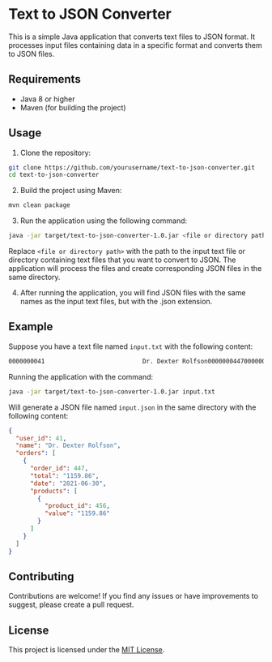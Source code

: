 # Text to JSON Converter

This is a simple Java application that converts text files to JSON format. It processes input files containing data in a specific format and converts them to JSON files.

## Requirements

- Java 8 or higher
- Maven (for building the project)

## Usage

1. Clone the repository:

```sh
git clone https://github.com/yourusername/text-to-json-converter.git
cd text-to-json-converter
```

2. Build the project using Maven:

```sh
mvn clean package
```

3. Run the application using the following command:
```sh
java -jar target/text-to-json-converter-1.0.jar <file or directory path>
```
Replace `<file or directory path>` with the path to the input text file or directory containing text files that you want to convert to JSON. The application will process the files and create corresponding JSON files in the same directory.

4. After running the application, you will find JSON files with the same names as the input text files, but with the .json extension.

## Example

Suppose you have a text file named `input.txt` with the following content:
```txt
0000000041                           Dr. Dexter Rolfson00000004470000000004     1159.8620210630
```
Running the application with the command:
```sh
java -jar target/text-to-json-converter-1.0.jar input.txt
```

Will generate a JSON file named `input.json` in the same directory with the following content:

```json
{
  "user_id": 41,
  "name": "Dr. Dexter Rolfson",
  "orders": [
    {
      "order_id": 447,
      "total": "1159.86",
      "date": "2021-06-30",
      "products": [
        {
          "product_id": 456,
          "value": "1159.86"
        }
      ]
    }
  ]
}
```

## Contributing

Contributions are welcome! If you find any issues or have improvements to suggest, please create a pull request.

## License

This project is licensed under the [MIT License](https://www.mit.edu/~amini/LICENSE.md).
